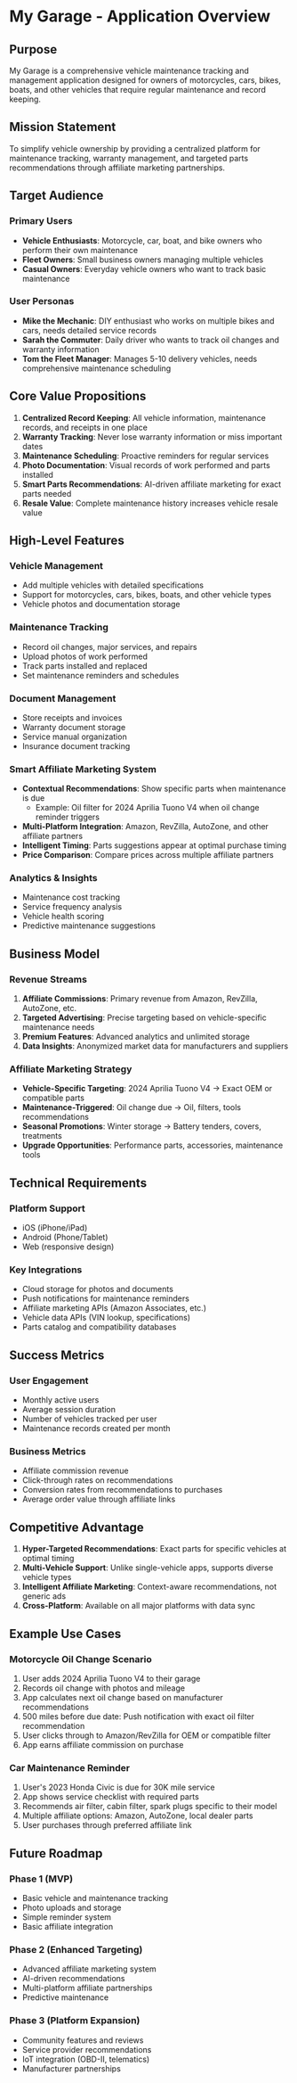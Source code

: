 # My Garage - Application Overview

## Purpose

My Garage is a comprehensive vehicle maintenance tracking and management application designed for owners of motorcycles, cars, bikes, boats, and other vehicles that require regular maintenance and record keeping.

## Mission Statement

To simplify vehicle ownership by providing a centralized platform for maintenance tracking, warranty management, and targeted parts recommendations through affiliate marketing partnerships.

## Target Audience

### Primary Users
- **Vehicle Enthusiasts**: Motorcycle, car, boat, and bike owners who perform their own maintenance
- **Fleet Owners**: Small business owners managing multiple vehicles
- **Casual Owners**: Everyday vehicle owners who want to track basic maintenance

### User Personas
- **Mike the Mechanic**: DIY enthusiast who works on multiple bikes and cars, needs detailed service records
- **Sarah the Commuter**: Daily driver who wants to track oil changes and warranty information
- **Tom the Fleet Manager**: Manages 5-10 delivery vehicles, needs comprehensive maintenance scheduling

## Core Value Propositions

1. **Centralized Record Keeping**: All vehicle information, maintenance records, and receipts in one place
2. **Warranty Tracking**: Never lose warranty information or miss important dates
3. **Maintenance Scheduling**: Proactive reminders for regular services
4. **Photo Documentation**: Visual records of work performed and parts installed
5. **Smart Parts Recommendations**: AI-driven affiliate marketing for exact parts needed
6. **Resale Value**: Complete maintenance history increases vehicle resale value

## High-Level Features

### Vehicle Management
- Add multiple vehicles with detailed specifications
- Support for motorcycles, cars, bikes, boats, and other vehicle types
- Vehicle photos and documentation storage

### Maintenance Tracking
- Record oil changes, major services, and repairs
- Upload photos of work performed
- Track parts installed and replaced
- Set maintenance reminders and schedules

### Document Management
- Store receipts and invoices
- Warranty document storage
- Service manual organization
- Insurance document tracking

### Smart Affiliate Marketing System
- **Contextual Recommendations**: Show specific parts when maintenance is due
  - Example: Oil filter for 2024 Aprilia Tuono V4 when oil change reminder triggers
- **Multi-Platform Integration**: Amazon, RevZilla, AutoZone, and other affiliate partners
- **Intelligent Timing**: Parts suggestions appear at optimal purchase timing
- **Price Comparison**: Compare prices across multiple affiliate partners

### Analytics & Insights
- Maintenance cost tracking
- Service frequency analysis
- Vehicle health scoring
- Predictive maintenance suggestions

## Business Model

### Revenue Streams
1. **Affiliate Commissions**: Primary revenue from Amazon, RevZilla, AutoZone, etc.
2. **Targeted Advertising**: Precise targeting based on vehicle-specific maintenance needs
3. **Premium Features**: Advanced analytics and unlimited storage
4. **Data Insights**: Anonymized market data for manufacturers and suppliers

### Affiliate Marketing Strategy
- **Vehicle-Specific Targeting**: 2024 Aprilia Tuono V4 → Exact OEM or compatible parts
- **Maintenance-Triggered**: Oil change due → Oil, filters, tools recommendations
- **Seasonal Promotions**: Winter storage → Battery tenders, covers, treatments
- **Upgrade Opportunities**: Performance parts, accessories, maintenance tools

## Technical Requirements

### Platform Support
- iOS (iPhone/iPad)
- Android (Phone/Tablet)
- Web (responsive design)

### Key Integrations
- Cloud storage for photos and documents
- Push notifications for maintenance reminders
- Affiliate marketing APIs (Amazon Associates, etc.)
- Vehicle data APIs (VIN lookup, specifications)
- Parts catalog and compatibility databases

## Success Metrics

### User Engagement
- Monthly active users
- Average session duration
- Number of vehicles tracked per user
- Maintenance records created per month

### Business Metrics
- Affiliate commission revenue
- Click-through rates on recommendations
- Conversion rates from recommendations to purchases
- Average order value through affiliate links

## Competitive Advantage

1. **Hyper-Targeted Recommendations**: Exact parts for specific vehicles at optimal timing
2. **Multi-Vehicle Support**: Unlike single-vehicle apps, supports diverse vehicle types
3. **Intelligent Affiliate Marketing**: Context-aware recommendations, not generic ads
4. **Cross-Platform**: Available on all major platforms with data sync

## Example Use Cases

### Motorcycle Oil Change Scenario
1. User adds 2024 Aprilia Tuono V4 to their garage
2. Records oil change with photos and mileage
3. App calculates next oil change based on manufacturer recommendations
4. 500 miles before due date: Push notification with exact oil filter recommendation
5. User clicks through to Amazon/RevZilla for OEM or compatible filter
6. App earns affiliate commission on purchase

### Car Maintenance Reminder
1. User's 2023 Honda Civic is due for 30K mile service
2. App shows service checklist with required parts
3. Recommends air filter, cabin filter, spark plugs specific to their model
4. Multiple affiliate options: Amazon, AutoZone, local dealer parts
5. User purchases through preferred affiliate link

## Future Roadmap

### Phase 1 (MVP)
- Basic vehicle and maintenance tracking
- Photo uploads and storage
- Simple reminder system
- Basic affiliate integration

### Phase 2 (Enhanced Targeting)
- Advanced affiliate marketing system
- AI-driven recommendations
- Multi-platform affiliate partnerships
- Predictive maintenance

### Phase 3 (Platform Expansion)
- Community features and reviews
- Service provider recommendations
- IoT integration (OBD-II, telematics)
- Manufacturer partnerships
